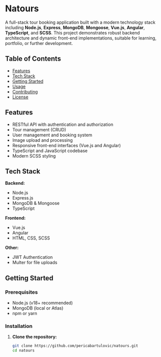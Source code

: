 # Natours

A full-stack tour booking application built with a modern technology stack including **Node.js**, **Express**, **MongoDB**, **Mongoose**, **Vue.js**, **Angular**, **TypeScript**, and **SCSS**. This project demonstrates robust backend architecture and dynamic front-end implementations, suitable for learning, portfolio, or further development.

## Table of Contents

- [Features](#features)
- [Tech Stack](#tech-stack)
- [Getting Started](#getting-started)
- [Usage](#usage)
- [Contributing](#contributing)
- [License](#license)

## Features

- RESTful API with authentication and authorization
- Tour management (CRUD)
- User management and booking system
- Image upload and processing
- Responsive front-end interfaces (Vue.js and Angular)
- TypeScript and JavaScript codebase
- Modern SCSS styling

## Tech Stack

**Backend:**
- Node.js
- Express.js
- MongoDB & Mongoose
- TypeScript

**Frontend:**
- Vue.js
- Angular
- HTML, CSS, SCSS

**Other:**
- JWT Authentication
- Multer for file uploads

## Getting Started

### Prerequisites

- Node.js (v18+ recommended)
- MongoDB (local or Atlas)
- npm or yarn

### Installation

1. **Clone the repository:**
   ```bash
   git clone https://github.com/pericabartulovic/natours.git
   cd natours
